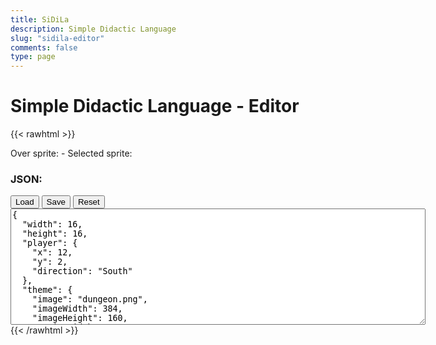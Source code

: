 ```yaml
---
title: SiDiLa
description: Simple Didactic Language
slug: "sidila-editor"
comments: false
type: page
---
```


# Simple Didactic Language - Editor

{{< rawhtml >}}
<div id="container">
  <div>Over sprite: <span id="hoverSprite"></span> - Selected sprite: <span id="selectedSprite"></span></div>
  <canvas id="paletteCanvas" class="paletteCanvas" width="384" height="160"></canvas>
  <canvas id="editorCanvas" class="editorCanvas" width="256" height="256"></canvas>
</div>
<div id="message" class="message"></div>
<h3>JSON:</h3>
<div>
  <button id="load" class="sidila-button">Load</button>
  <button id="save" class="sidila-button">Save</button>
  <button id="reset" class="sidila-button">Reset</button>
</div>
<textarea id="code" class="source-code" cols="80" rows="12">
{
  "width": 16,
  "height": 16,
  "player": {
    "x": 12,
    "y": 2,
    "direction": "South"
  },
  "theme": {
    "image": "dungeon.png",
    "imageWidth": 384,
    "imageHeight": 160,
    "spriteWidth": 16,
    "spriteHeight": 16,
    "background": "#91b09a",
    "sprite": {
      "north": 189,
      "east": 189,
      "south": 189,
      "west": 189,
      "dead": 165,
      "nextNorth": 212,
      "nextEast": 213,
      "nextSouth": 237,
      "nextWest": 236
    }
  },
  "logic": {
    "1": "Sphinx",
    "2": "Zombie",
    "54": "Space",
    "172": "Exit",
    "173": "Exit",
    "174": "Exit",
    "175": "Exit"
  },
  "space": 54,
  "map": [
    [
      5,
      6,
      6,
      6,
      6,
      104,
      6,
      6,
      6,
      6,
      6,
      192,
      193,
      194,
      6,
      7
    ],
    [
      29,
      30,
      30,
      147,
      30,
      128,
      30,
      30,
      168,
      30,
      30,
      216,
      217,
      218,
      30,
      31
    ],
    [
      53,
      54,
      54,
      54,
      54,
      54,
      54,
      54,
      54,
      54,
      54,
      54,
      54,
      54,
      54,
      55
    ],
    [
      102,
      54,
      54,
      54,
      54,
      54,
      54,
      54,
      209,
      210,
      54,
      54,
      54,
      54,
      54,
      75
    ],
    [
      76,
      54,
      54,
      54,
      54,
      54,
      54,
      54,
      233,
      234,
      54,
      54,
      54,
      54,
      54,
      99
    ],
    [
      100,
      54,
      54,
      54,
      54,
      54,
      54,
      54,
      54,
      54,
      54,
      54,
      54,
      54,
      54,
      55
    ],
    [
      53,
      54,
      54,
      54,
      54,
      54,
      54,
      54,
      54,
      54,
      54,
      54,
      54,
      54,
      54,
      55
    ],
    [
      53,
      54,
      54,
      54,
      54,
      54,
      54,
      54,
      54,
      54,
      54,
      54,
      54,
      54,
      54,
      55
    ],
    [
      102,
      54,
      54,
      54,
      54,
      54,
      54,
      54,
      54,
      54,
      8,
      78,
      78,
      127,
      78,
      4
    ],
    [
      53,
      54,
      54,
      54,
      54,
      54,
      54,
      54,
      54,
      182,
      99,
      25,
      25,
      25,
      25,
      25
    ],
    [
      76,
      54,
      54,
      54,
      54,
      54,
      54,
      54,
      182,
      182,
      55,
      25,
      25,
      25,
      25,
      25
    ],
    [
      100,
      54,
      54,
      54,
      54,
      54,
      54,
      54,
      54,
      54,
      56,
      6,
      6,
      6,
      6,
      7
    ],
    [
      53,
      54,
      54,
      54,
      54,
      54,
      54,
      54,
      54,
      54,
      80,
      171,
      30,
      174,
      30,
      31
    ],
    [
      53,
      54,
      54,
      54,
      54,
      54,
      54,
      158,
      54,
      54,
      54,
      54,
      54,
      54,
      54,
      55
    ],
    [
      53,
      54,
      54,
      54,
      54,
      54,
      54,
      54,
      54,
      54,
      54,
      54,
      54,
      54,
      54,
      55
    ],
    [
      77,
      78,
      78,
      78,
      127,
      78,
      78,
      78,
      78,
      78,
      127,
      78,
      78,
      78,
      78,
      79
    ]
  ]
}
</textarea>
<script type="text/javascript" src="/sidila/peg.js"></script>
<script type="text/javascript" src="/sidila/sidila-editor.js"></script>
{{< /rawhtml >}}